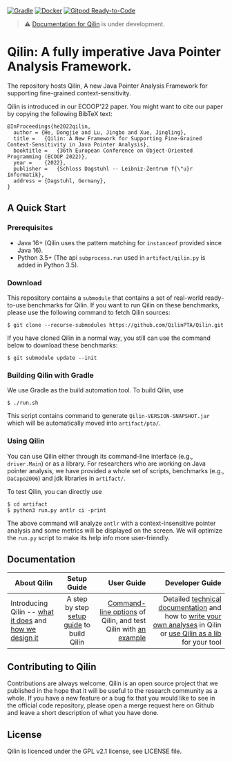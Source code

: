 [![Gradle](https://github.com/QilinPTA/Qilin/actions/workflows/gradle.yml/badge.svg?event=push)](https://github.com/QilinPTA/Qilin/actions/workflows/gradle.yml)
[![Docker](https://github.com/QilinPTA/Qilin/actions/workflows/docker-image.yml/badge.svg?event=push)](https://github.com/QilinPTA/Qilin/actions/workflows/docker-image.yml)
[![Gitpod Ready-to-Code](https://img.shields.io/badge/Gitpod-Ready--to--Code-blue?logo=gitpod)](https://gitpod.io/#https://github.com/QilinPTA/Qilin) 

> :warning: [Documentation for Qilin](https://qilinpta.github.io/) is under development.

# Qilin: A fully imperative Java Pointer Analysis Framework.
The repository hosts Qilin, A new Java Pointer Analysis Framework for supporting fine-grained context-sensitivity.

Qilin is introduced in our ECOOP'22 paper. You might want to cite our paper by copying the following BibTeX text:
```
@InProceedings{he2022qilin,
  author = {He, Dongjie and Lu, Jingbo and Xue, Jingling},
  title =	{Qilin: A New Framework for Supporting Fine-Grained Context-Sensitivity in Java Pointer Analysis},
  booktitle =	{36th European Conference on Object-Oriented Programming (ECOOP 2022)},
  year =	{2022},
  publisher =	{Schloss Dagstuhl -- Leibniz-Zentrum f{\"u}r Informatik},
  address =	{Dagstuhl, Germany},
}
```
## A Quick Start
### Prerequisites
* Java 16+ (Qilin uses the pattern matching for `instanceof` provided since Java 16).
* Python 3.5+ (The api `subprocess.run` used in `artifact/qilin.py` is added in Python 3.5).

### Download
This repository contains a `submodule` that contains a set of real-world ready-to-use benchmarks for Qilin. 
If you want to run Qilin on these benchmarks, please use the following command to fetch Qilin sources:
```
$ git clone --recurse-submodules https://github.com/QilinPTA/Qilin.git
```

If you have cloned Qilin in a normal way, you still can use the command below to download these benchmarks:
```
$ git submodule update --init
```
### Building Qilin with Gradle
We use Gradle as the build automation tool. To build Qilin, use
```
$ ./run.sh
```
This script contains command to generate `Qilin-VERSION-SNAPSHOT.jar` which will be automatically moved into `artifact/pta/`.

### Using Qilin
You can use Qilin either through its command-line interface (e.g., `driver.Main`) or as a library.
For researchers who are working on Java pointer analysis, we have provided a whole set of scripts, benchmarks (e.g., `DaCapo2006`) and jdk libraries in `artifact/`.

To test Qilin, you can directly use
```
$ cd artifact
$ python3 run.py antlr ci -print
```
The above command will analyze `antlr` with a context-insensitive pointer analysis and some metrics will be displayed on the screen. 
We will optimize the `run.py` script to make its help info more user-friendly.

## Documentation

| About Qilin       | Setup  Guide         | User Guide  | Developer Guide  |
| ------------- |:-------------:| -----:|-----:|
| Introducing Qilin -- [what it does](https://qilinpta.github.io/#what-is-qilin) and [how we design it](https://github.com/QilinPTA/qilinpta.github.io/wiki/Qilin-Design#qilin-design)      | A step by step [setup guide](https://github.com/QilinPTA/qilinpta.github.io/wiki/Setup-Guide#getting-started) to build Qilin | [Command-line options](https://github.com/QilinPTA/qilinpta.github.io/wiki/Full-list-of-Qilin-options) of Qilin, and test Qilin with [an example](https://github.com/QilinPTA/qilinpta.github.io/wiki/Analyze-a-Simple-Java-Program#an-example) | Detailed [technical documentation](https://qilinpta.github.io/QilinCodeStructure.html) and how to [write your own analyses](https://github.com/QilinPTA/qilinpta.github.io/wiki/Write-your-own-analysis-in-Qilin) in Qilin or [use Qilin as a lib](https://github.com/QilinPTA/qilinpta.github.io/wiki/Qilin-as-a-lib) for your tool  |

## Contributing to Qilin
Contributions are always welcome. Qilin is an open source project that we published in the hope that it will be useful to the research community as a whole. 
If you have a new feature or a bug fix that you would like to see in the official code repository, please open a merge request here on Github and leave a short description of what you have done.

## License
Qilin is licenced under the GPL v2.1 license, see LICENSE file.

